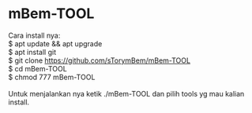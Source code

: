 # mBem-TOOL

Cara install nya: <br>
$ apt update && apt upgrade <br>
$ apt install git <br>
$ git clone https://github.com/sTorymBem/mBem-TOOL <br>
$ cd mBem-TOOL <br>
$ chmod 777 mBem-TOOL <br>
<br>
Untuk menjalankan nya ketik ./mBem-TOOL dan pilih tools yg mau kalian install.
